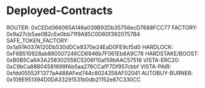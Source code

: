 # Deployed-Contracts
ROUTER: 0xCEDd366065A146a039B92Db35756ecD7688FCC77
FACTORY: 0x9a27cb5ae0B2cEe0bb71f9A85C0D60f3920757B4
SAFE_TOKEN_FACTORY: 0x1a97A037A120Db530dDCe8370e24EaD0FE9cf5d0
HARDLOCK: 0xF6B510928ab880507246CD6946b7F061Eb8A9C78
HARDSTAKE/BOOST: 0xB0B5Ca8A3A258302558C5206f10af59bAAC57518
VISTA-ERC20: 0xC9bCa88B04581699fAb5aa276CCafF7Df957cbbf
VISTA-PAIR: 0xfdd05552F1377aA488AFed744c8024358AF02041
AUTOBUY-BURNER: 0x109E951394D0DA33291531b0db21152e87C330CC
